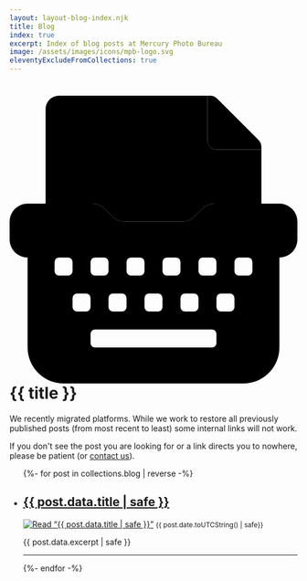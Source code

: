 ```yaml
---
layout: layout-blog-index.njk
title: Blog
index: true
excerpt: Index of blog posts at Mercury Photo Bureau
image: /assets/images/icons/mpb-logo.svg
eleventyExcludeFromCollections: true
---
```


<!-- markdownlint-disable MD025 -->
# <icon-l class="bigger icon-before"><span class="with-icon"><svg id="icon-typewriter-duo" class="icon"  viewBox="0 0 512 512"><path fill="var(--mpb-color-accentReverse)" d="M368 96a16 16 0 0 1-16-16V0H88a23.94 23.94 0 0 0-24 23.88V192h82.75a32 32 0 0 1 22.62 9.37l13.26 13.26a32 32 0 0 0 22.62 9.37h101.5a32 32 0 0 0 22.62-9.37l13.26-13.26a32 32 0 0 1 22.62-9.37H448V96z"></path><path class="fa-primary" fill="var(--mpb-color-accent)" d="M368 96h80v-4.58a17.92 17.92 0 0 0-5.25-12.67l-73.43-73.5A18 18 0 0 0 356.57 0H352v80a16 16 0 0 0 16 16zm112 96H365.25a32 32 0 0 0-22.62 9.37l-13.26 13.26a32 32 0 0 1-22.62 9.37h-101.5a32 32 0 0 1-22.62-9.37l-13.26-13.26a32 32 0 0 0-22.62-9.37H32a32 32 0 0 0-32 32v32a32 32 0 0 0 32 32v160a64 64 0 0 0 64 64h320a64 64 0 0 0 64-64V288a32 32 0 0 0 32-32v-32a32 32 0 0 0-32-32zM336 296a8 8 0 0 1 8-8h16a8 8 0 0 1 8 8v16a8 8 0 0 1-8 8h-16a8 8 0 0 1-8-8zm-24 56h16a8 8 0 0 1 8 8v16a8 8 0 0 1-8 8h-16a8 8 0 0 1-8-8v-16a8 8 0 0 1 8-8zm-40-56a8 8 0 0 1 8-8h16a8 8 0 0 1 8 8v16a8 8 0 0 1-8 8h-16a8 8 0 0 1-8-8zm-24 56h16a8 8 0 0 1 8 8v16a8 8 0 0 1-8 8h-16a8 8 0 0 1-8-8v-16a8 8 0 0 1 8-8zm-40-56a8 8 0 0 1 8-8h16a8 8 0 0 1 8 8v16a8 8 0 0 1-8 8h-16a8 8 0 0 1-8-8zm-24 56h16a8 8 0 0 1 8 8v16a8 8 0 0 1-8 8h-16a8 8 0 0 1-8-8v-16a8 8 0 0 1 8-8zm-40-56a8 8 0 0 1 8-8h16a8 8 0 0 1 8 8v16a8 8 0 0 1-8 8h-16a8 8 0 0 1-8-8zm-40 24H88a8 8 0 0 1-8-8v-16a8 8 0 0 1 8-8h16a8 8 0 0 1 8 8v16a8 8 0 0 1-8 8zm32 64h-16a8 8 0 0 1-8-8v-16a8 8 0 0 1 8-8h16a8 8 0 0 1 8 8v16a8 8 0 0 1-8 8zm232 56a8 8 0 0 1-8 8H152a8 8 0 0 1-8-8v-16a8 8 0 0 1 8-8h208a8 8 0 0 1 8 8zm32-64a8 8 0 0 1-8 8h-16a8 8 0 0 1-8-8v-16a8 8 0 0 1 8-8h16a8 8 0 0 1 8 8zm32-64a8 8 0 0 1-8 8h-16a8 8 0 0 1-8-8v-16a8 8 0 0 1 8-8h16a8 8 0 0 1 8 8z"></path></svg></span> {{ title }}</icon-l>
<!-- markdownlint-enable MD025 -->

<mpb-callout type="note">

We recently migrated platforms. While we work to restore all previously published posts (from most recent to least) some internal links will not work.

If you don't see the post you are looking for or a link directs you to nowhere, please be patient (or [contact us](/contact/)).

</mpb-callout>
<ul class="blog-index" role="list">
{%- for post in collections.blog | reverse -%}
  <li role="listitem">
    <stack-l>
      <h2><a href="{{ post.url }}">{{ post.data.title | safe }}</a></h2>
      <a href="{{ post.url }}"><img src="{{ post.data.image | safe }}" alt="Read “{{ post.data.title | safe }}”" /></a>
      <small><time datetime="{{ post.date | toISOString | safe}}">{{ post.date.toUTCString() | safe}}</small>
      <p>{{ post.data.excerpt | safe }}</p>
      <hr />
    </stack-l>
  </li>
{%- endfor -%}
</ul>
